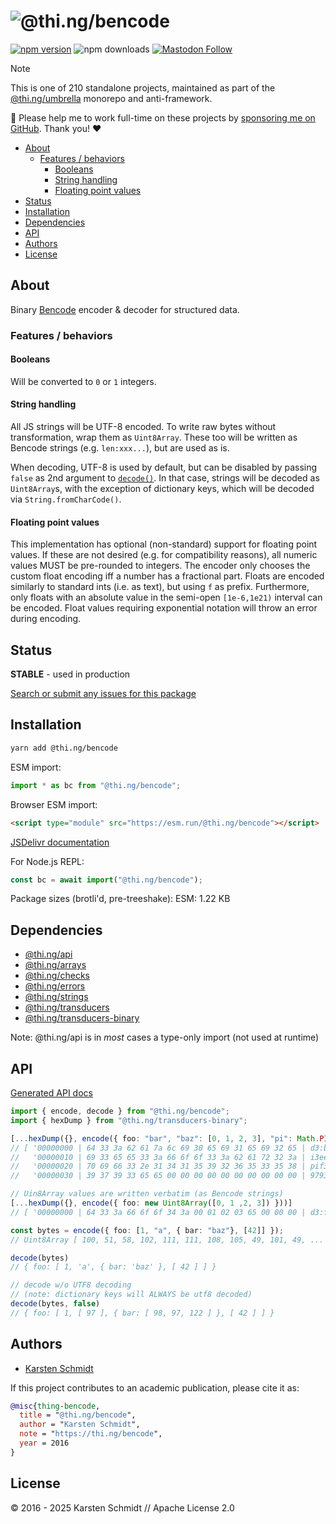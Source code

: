 <!-- This file is generated - DO NOT EDIT! -->
<!-- Please see: https://github.com/thi-ng/umbrella/blob/develop/CONTRIBUTING.md#changes-to-readme-files -->
# ![@thi.ng/bencode](https://raw.githubusercontent.com/thi-ng/umbrella/develop/assets/banners/thing-bencode.svg?30a38d1a)

[![npm version](https://img.shields.io/npm/v/@thi.ng/bencode.svg)](https://www.npmjs.com/package/@thi.ng/bencode)
![npm downloads](https://img.shields.io/npm/dm/@thi.ng/bencode.svg)
[![Mastodon Follow](https://img.shields.io/mastodon/follow/109331703950160316?domain=https%3A%2F%2Fmastodon.thi.ng&style=social)](https://mastodon.thi.ng/@toxi)

> [!NOTE]
> This is one of 210 standalone projects, maintained as part
> of the [@thi.ng/umbrella](https://github.com/thi-ng/umbrella/) monorepo
> and anti-framework.
>
> 🚀 Please help me to work full-time on these projects by [sponsoring me on
> GitHub](https://github.com/sponsors/postspectacular). Thank you! ❤️

- [About](#about)
  - [Features / behaviors](#features--behaviors)
    - [Booleans](#booleans)
    - [String handling](#string-handling)
    - [Floating point values](#floating-point-values)
- [Status](#status)
- [Installation](#installation)
- [Dependencies](#dependencies)
- [API](#api)
- [Authors](#authors)
- [License](#license)

## About

Binary [Bencode](https://en.wikipedia.org/wiki/Bencode) encoder &
decoder for structured data.

### Features / behaviors

#### Booleans

Will be converted to `0` or `1` integers.

#### String handling

All JS strings will be UTF-8 encoded. To write raw bytes without
transformation, wrap them as `Uint8Array`. These too will be written as
Bencode strings (e.g. `len:xxx...`), but are used as is.

When decoding, UTF-8 is used by default, but can be disabled by passing `false`
as 2nd argument to
[`decode()`](https://docs.thi.ng/umbrella/bencode/functions/decode.html). In
that case, strings will be decoded as `Uint8Array`s, with the exception of
dictionary keys, which will be decoded via `String.fromCharCode()`.

#### Floating point values

This implementation has optional (non-standard) support for floating point
values. If these are not desired (e.g. for compatibility reasons), all numeric
values MUST be pre-rounded to integers. The encoder only chooses the custom
float encoding iff a number has a fractional part. Floats are encoded similarly
to standard ints (i.e. as text), but using `f` as prefix. Furthermore, only
floats with an absolute value in the semi-open `[1e-6,1e21)` interval can be
encoded. Float values requiring exponential notation will throw an error during
encoding.

## Status

**STABLE** - used in production

[Search or submit any issues for this package](https://github.com/thi-ng/umbrella/issues?q=%5Bbencode%5D+in%3Atitle)

## Installation

```bash
yarn add @thi.ng/bencode
```

ESM import:

```ts
import * as bc from "@thi.ng/bencode";
```

Browser ESM import:

```html
<script type="module" src="https://esm.run/@thi.ng/bencode"></script>
```

[JSDelivr documentation](https://www.jsdelivr.com/)

For Node.js REPL:

```js
const bc = await import("@thi.ng/bencode");
```

Package sizes (brotli'd, pre-treeshake): ESM: 1.22 KB

## Dependencies

- [@thi.ng/api](https://github.com/thi-ng/umbrella/tree/develop/packages/api)
- [@thi.ng/arrays](https://github.com/thi-ng/umbrella/tree/develop/packages/arrays)
- [@thi.ng/checks](https://github.com/thi-ng/umbrella/tree/develop/packages/checks)
- [@thi.ng/errors](https://github.com/thi-ng/umbrella/tree/develop/packages/errors)
- [@thi.ng/strings](https://github.com/thi-ng/umbrella/tree/develop/packages/strings)
- [@thi.ng/transducers](https://github.com/thi-ng/umbrella/tree/develop/packages/transducers)
- [@thi.ng/transducers-binary](https://github.com/thi-ng/umbrella/tree/develop/packages/transducers-binary)

Note: @thi.ng/api is in _most_ cases a type-only import (not used at runtime)

## API

[Generated API docs](https://docs.thi.ng/umbrella/bencode/)

```ts
import { encode, decode } from "@thi.ng/bencode";
import { hexDump } from "@thi.ng/transducers-binary";

[...hexDump({}, encode({ foo: "bar", "baz": [0, 1, 2, 3], "pi": Math.PI }))]
// [ '00000000 | 64 33 3a 62 61 7a 6c 69 30 65 69 31 65 69 32 65 | d3:bazli0ei1ei2e',
//   '00000010 | 69 33 65 65 33 3a 66 6f 6f 33 3a 62 61 72 32 3a | i3ee3:foo3:bar2:',
//   '00000020 | 70 69 66 33 2e 31 34 31 35 39 32 36 35 33 35 38 | pif3.14159265358',
//   '00000030 | 39 37 39 33 65 65 00 00 00 00 00 00 00 00 00 00 | 9793ee..........' ]

// Uin8Array values are written verbatim (as Bencode strings)
[...hexDump({}, encode({ foo: new Uint8Array([0, 1 ,2, 3]) }))]
// [ '00000000 | 64 33 3a 66 6f 6f 34 3a 00 01 02 03 65 00 00 00 | d3:foo4:....e...' ]

const bytes = encode({ foo: [1, "a", { bar: "baz"}, [42]] });
// Uint8Array [ 100, 51, 58, 102, 111, 111, 108, 105, 49, 101, 49, ... ]

decode(bytes)
// { foo: [ 1, 'a', { bar: 'baz' }, [ 42 ] ] }

// decode w/o UTF8 decoding
// (note: dictionary keys will ALWAYS be utf8 decoded)
decode(bytes, false)
// { foo: [ 1, [ 97 ], { bar: [ 98, 97, 122 ] }, [ 42 ] ] }
```

## Authors

- [Karsten Schmidt](https://thi.ng)

If this project contributes to an academic publication, please cite it as:

```bibtex
@misc{thing-bencode,
  title = "@thi.ng/bencode",
  author = "Karsten Schmidt",
  note = "https://thi.ng/bencode",
  year = 2016
}
```

## License

&copy; 2016 - 2025 Karsten Schmidt // Apache License 2.0
